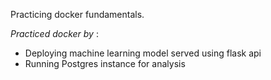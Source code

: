 Practicing docker fundamentals. 

*Practiced docker by* : 
- Deploying machine learning model served using flask api
- Running Postgres instance for analysis 
